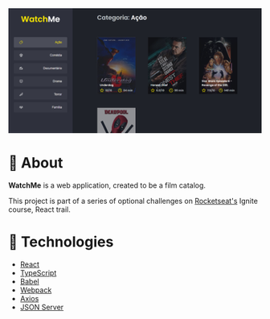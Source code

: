 <div align="center">
  <img src=".github/watchme-home.png" alt="Project cover" width="720" />
</div>

# 📖 About

**WatchMe** is a web application, created to be a film catalog.

This project is part of a series of optional challenges on [Rocketseat's](https://www.rocketseat.com.br/) Ignite course, React trail.

# 🔩 Technologies

- [React](https://react.dev/)
- [TypeScript](https://www.typescriptlang.org/)
- [Babel](https://babeljs.io/)
- [Webpack](https://webpack.js.org/)
- [Axios](https://axios-http.com/)
- [JSON Server](https://github.com/typicode/json-server)
